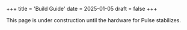 +++
title = 'Build Guide'
date = 2025-01-05
draft = false
+++

This page is under construction until the hardware for Pulse stabilizes.